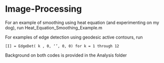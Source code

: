 # Image-Processing
For an example of smoothing using heat equation (and experimenting on my dog), 
run Heat_Equation_Smoothing_Example.m 

For examples of edge detection using geodesic active contours, run  

	[I] = EdgeDet( k , 0, ‘’, 0, 0) for k = 1 through 12

Background on both codes is provided in the Analysis folder
